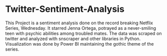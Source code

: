 # Twitter-Sentiment-Analysis

   This Project is a sentiment analysis done on the record breaking Netflix Series, Wednesday. It starred Jenna Ortega, potrayed as a never-smiling teen with psychic abilities among troubled mates. The data was scraped on twitter and analyzed with snscraper and other libraries in  Python. Visualization was done by Power BI maintaining the gothic theme of the series. 
